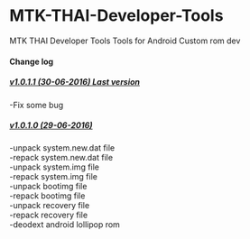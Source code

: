 # MTK-THAI-Developer-Tools
MTK THAI Developer Tools Tools for Android Custom rom dev
 
<h4><b>Change log</b></h4>
<h5><a href="https://www.androidfilehost.com/?fid=24591023225177308">v1.0.1.1 (30-06-2016) Last version </a></h5>
-Fix some bug<br>
<h5><a href="https://www.androidfilehost.com/?fid=24591023225177291">v1.0.1.0 (29-06-2016) </a></h5>
-unpack system.new.dat file<br>
-repack system.new.dat file <br>
-unpack system.img file <br>
-repack system.img file <br>
-unpack bootimg file <br>
-repack bootimg file <br>
-unpack recovery file <br>
-repack recovery file <br>
-deodext android lollipop rom<br>
